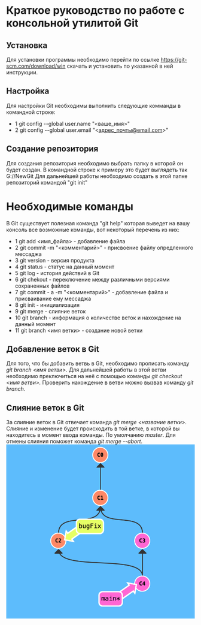 # Краткое руководство по работе с консольной утилитой Git
## Установка
Для установки программы необходимо перейти по ссылке https://git-scm.com/download/win скачать и установить по указанной в ней инструкции.
## Настройка
Для настройки Git необходимы выполнить следующие комманды в командной строке:
* 1 git config --global user.name "<ваше_имя>"
* 2 git config --global user.email "<адрес_почты@email.com>"
## Создание репозитория
Для создания репозитория необходимо выбрать папку в которой он будет создан. В командной строке к примеру это будет выглядеть так G://NewGit
Для дальнейшей работы необходимо создать в этой папке репозиторий командой "git init"
# Необходимые команды
В Git существует полезная команда "git help" которая выведет на вашу консоль все возможные команды, вот некоторый перечень из них:
* 1 git add <имя_файла> - добавление файла
* 2 git commit -m "<комментарий>" - присвоение файлу опредленного мессаджа
* 3 git version - версия продукта
* 4 git status - статус на данный момент
* 5 git log - история действий в Git
* 6 git chekout - переключение между различными версиями сохраненных файлов
* 7 git commit - a -m "<комментарий>" - добавление файла и присваивание ему мессаджа
* 8 git init - инициализация
* 9 git merge - слияние веток
* 10 git branch - информация о количестве веток и нахождение на данный момент
* 11 git branch <имя ветки> - создание новой ветки

## Добавление веток в Git
Для того, что бы добавить ветвь в Git, необходимо прописать команду *git branch <имя ветви>.* Для дальнейшей работы в этой ветви необходимо преключиться на неё с помощью команды *git checkout <имя ветви>.* Проверить нахождение в ветви можно вызвав команду *git branch.*


## Слияние веток в Git
За слияние веток в Git отвечает команда *git merge <название ветки>.* Слияние и изменение будет происходить в той ветке, в которой вы находитесь в момент ввода команды. По умолчанию *master*.
Для отмены слияния поможет команда *git merge --abort*.
![Ветка](branch.jpg)
